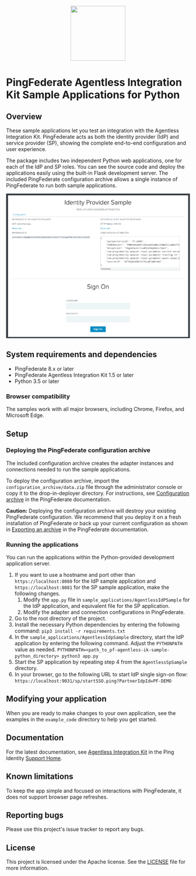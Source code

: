 <p align="center">
    <img src="https://assets.pingone.com/ux/end-user/0.14.0/images/ping-logo.svg" height="150" width="150" />
</p>

# PingFederate Agentless Integration Kit Sample Applications for Python

## Overview

These sample applications let you test an integration with the Agentless Integration Kit. PingFederate acts as both the identity provider (IdP) and service provider (SP), showing the complete end-to-end configuration and user experience.

The package includes two independent Python web applications, one for each of the IdP and SP roles. You can see the source code and deploy the applications easily using the built-in Flask development server.
The included PingFederate configuration archive allows a single instance of PingFederate to run both sample applications.

<p align="center">
    <img src="/images/example.gif"/>
</p>

## System requirements and dependencies

* PingFederate 8.x or later
* PingFederate Agentless Integration Kit 1.5 or later
* Python 3.5 or later

### Browser compatibility

The samples work with all major browsers, including Chrome, Firefox, and Microsoft Edge.

## Setup

### Deploying the PingFederate configuration archive
The included configuration archive creates the adapter instances and connections needed to run the sample applications.

To deploy the configuration archive, import the `configuration_archive/data.zip` file through the administrator console or copy it to the drop-in-deployer directory. For instructions, see [Configuration archive](https://docs.pingidentity.com/csh?Product=pf-latest&topicname=oor1564002974031.html) in the PingFederate documentation.

**Caution:** Deploying the configuration archive will destroy your existing PingFederate configuration. We recommend that you deploy it on a fresh installation of PingFederate or back up your current configuration as shown in [Exporting an archive](https://docs.pingidentity.com/csh?Product=pf-latest&topicname=amd1564002974196.html) in the PingFederate documentation.

### Running the applications
You can run the applications within the Python-provided development application server.

1. If you want to use a hostname and port other than `https://localhost:8080` for the IdP sample application and `https://localhost:8081`
for the SP sample application, make the following changes.
   1. Modify the `app.py` file in `sample_applications/AgentlessIdPSample` for the IdP application, and equivalent file for the SP application.
   2. Modify the adapter and connection configurations in PingFederate.
2. Go to the root directory of the project.
3. Install the necessary Python dependencies by entering the following command: `pip3 install -r requirements.txt`
4. In the `sample_applications/AgentlessIdpSample` directory, start the IdP application by entering the following command. Adjust the `PYTHONPATH` value as needed.
`PYTHONPATH=<path_to_pf-agentless-ik-sample-python_directory> python3 app.py`
5. Start the SP application by repeating step 4 from the `AgentlessSpSample` directory.
6. In your browser, go to the following URL to start IdP single sign-on flow: `https://localhost:9031/sp/startSSO.ping?PartnerIdpId=PF-DEMO`

## Modifying your application
When you are ready to make changes to your own application, see the examples in the `example_code` directory to help you get started.

## Documentation

For the latest documentation, see [Agentless Integration Kit](https://docs.pingidentity.com/bundle/integrations/page/ygj1563994984859.html) in the Ping Identity [Support Home](https://support.pingidentity.com/s/).

## Known limitations

To keep the app simple and focused on interactions with PingFederate, it does not support browser page refreshes.

## Reporting bugs

Please use this project's issue tracker to report any bugs.

## License

This project is licensed under the Apache license. See the [LICENSE](LICENSE) file for more information.